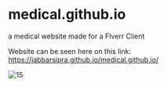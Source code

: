 # medical.github.io

a medical website made for a FIverr Client

Website can be seen here on this link:
https://jabbarsipra.github.io/medical.github.io/







![15](https://user-images.githubusercontent.com/83250810/218304465-16b2ae2c-9f92-488a-bc74-34d3470f0b44.png)

